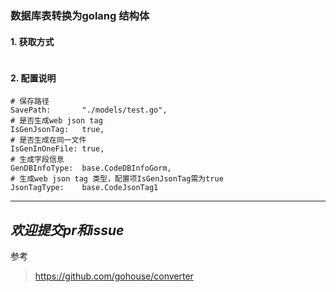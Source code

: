 ### 数据库表转换为golang 结构体

#### 1. 获取方式

```shell
```

#### 2. 配置说明

```shell
# 保存路径
SavePath:       "./models/test.go",
# 是否生成web json tag
IsGenJsonTag:   true,
# 是否生成在同一文件
IsGenInOneFile: true,
# 生成字段信息
GenDBInfoType:  base.CodeDBInfoGorm,
# 生成web json tag 类型，配置项IsGenJsonTag需为true
JsonTagType:    base.CodeJsonTag1
```

---
*欢迎提交pr和issue*
---

参考
> https://github.com/gohouse/converter
